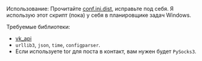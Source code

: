 Использование: Прочитайте [conf.ini.dist](conf.ini.dist), исправьте под себя.
Я использую этот скрипт (пока) у себя в планировщике задач Windows.

Требуемые библиотеки:
* [vk_api](https://github.com/python273/vk_api)
* `urllib3`, `json`, `time`, `configparser`.
* Если используете tor для поста в контакт, вам нужен будет `PySocks3`.
